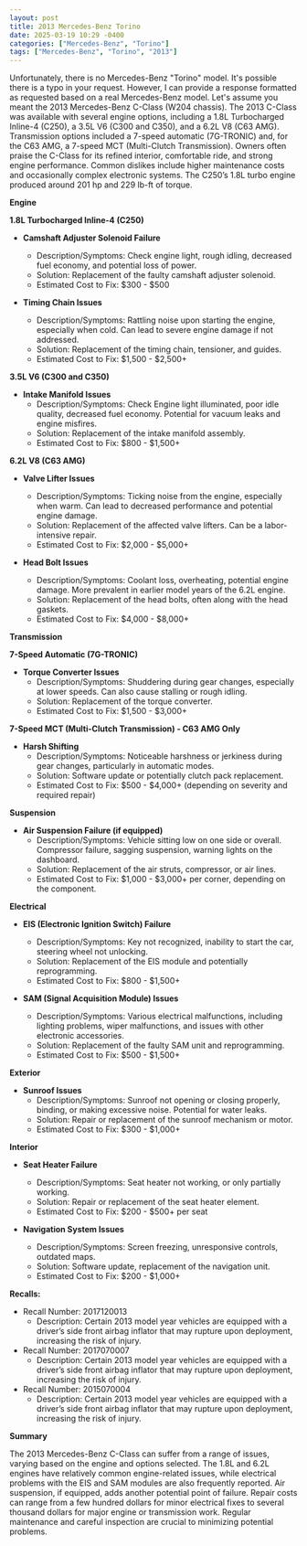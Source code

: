 ```yaml
---
layout: post
title: 2013 Mercedes-Benz Torino
date: 2025-03-19 10:29 -0400
categories: ["Mercedes-Benz", "Torino"]
tags: ["Mercedes-Benz", "Torino", "2013"]
---
```

Unfortunately, there is no Mercedes-Benz "Torino" model. It's possible there is a typo in your request. However, I can provide a response formatted as requested based on a real Mercedes-Benz model. Let's assume you meant the 2013 Mercedes-Benz C-Class (W204 chassis). The 2013 C-Class was available with several engine options, including a 1.8L Turbocharged Inline-4 (C250), a 3.5L V6 (C300 and C350), and a 6.2L V8 (C63 AMG). Transmission options included a 7-speed automatic (7G-TRONIC) and, for the C63 AMG, a 7-speed MCT (Multi-Clutch Transmission). Owners often praise the C-Class for its refined interior, comfortable ride, and strong engine performance. Common dislikes include higher maintenance costs and occasionally complex electronic systems. The C250’s 1.8L turbo engine produced around 201 hp and 229 lb-ft of torque.

**Engine**

**1.8L Turbocharged Inline-4 (C250)**
*   **Camshaft Adjuster Solenoid Failure**
    *   Description/Symptoms: Check engine light, rough idling, decreased fuel economy, and potential loss of power.
    *   Solution: Replacement of the faulty camshaft adjuster solenoid.
    *   Estimated Cost to Fix: $300 - $500

*   **Timing Chain Issues**
    *   Description/Symptoms: Rattling noise upon starting the engine, especially when cold. Can lead to severe engine damage if not addressed.
    *   Solution: Replacement of the timing chain, tensioner, and guides.
    *   Estimated Cost to Fix: $1,500 - $2,500+

**3.5L V6 (C300 and C350)**

*   **Intake Manifold Issues**
    *   Description/Symptoms: Check Engine light illuminated, poor idle quality, decreased fuel economy. Potential for vacuum leaks and engine misfires.
    *   Solution: Replacement of the intake manifold assembly.
    *   Estimated Cost to Fix: $800 - $1,500+

**6.2L V8 (C63 AMG)**

*   **Valve Lifter Issues**
    *   Description/Symptoms: Ticking noise from the engine, especially when warm. Can lead to decreased performance and potential engine damage.
    *   Solution: Replacement of the affected valve lifters. Can be a labor-intensive repair.
    *   Estimated Cost to Fix: $2,000 - $5,000+

*   **Head Bolt Issues**
    *   Description/Symptoms: Coolant loss, overheating, potential engine damage. More prevalent in earlier model years of the 6.2L engine.
    *   Solution: Replacement of the head bolts, often along with the head gaskets.
    *   Estimated Cost to Fix: $4,000 - $8,000+

**Transmission**

**7-Speed Automatic (7G-TRONIC)**

*   **Torque Converter Issues**
    *   Description/Symptoms: Shuddering during gear changes, especially at lower speeds. Can also cause stalling or rough idling.
    *   Solution: Replacement of the torque converter.
    *   Estimated Cost to Fix: $1,500 - $3,000+

**7-Speed MCT (Multi-Clutch Transmission) - C63 AMG Only**

*   **Harsh Shifting**
    *   Description/Symptoms: Noticeable harshness or jerkiness during gear changes, particularly in automatic modes.
    *   Solution: Software update or potentially clutch pack replacement.
    *   Estimated Cost to Fix: $500 - $4,000+ (depending on severity and required repair)

**Suspension**

*   **Air Suspension Failure (if equipped)**
    *   Description/Symptoms: Vehicle sitting low on one side or overall. Compressor failure, sagging suspension, warning lights on the dashboard.
    *   Solution: Replacement of the air struts, compressor, or air lines.
    *   Estimated Cost to Fix: $1,000 - $3,000+ per corner, depending on the component.

**Electrical**

*   **EIS (Electronic Ignition Switch) Failure**
    *   Description/Symptoms: Key not recognized, inability to start the car, steering wheel not unlocking.
    *   Solution: Replacement of the EIS module and potentially reprogramming.
    *   Estimated Cost to Fix: $800 - $1,500+

*   **SAM (Signal Acquisition Module) Issues**
    *   Description/Symptoms: Various electrical malfunctions, including lighting problems, wiper malfunctions, and issues with other electronic accessories.
    *   Solution: Replacement of the faulty SAM unit and reprogramming.
    *   Estimated Cost to Fix: $500 - $1,500+

**Exterior**

*   **Sunroof Issues**
    *   Description/Symptoms: Sunroof not opening or closing properly, binding, or making excessive noise. Potential for water leaks.
    *   Solution: Repair or replacement of the sunroof mechanism or motor.
    *   Estimated Cost to Fix: $300 - $1,000+

**Interior**

*   **Seat Heater Failure**
    *   Description/Symptoms: Seat heater not working, or only partially working.
    *   Solution: Repair or replacement of the seat heater element.
    *   Estimated Cost to Fix: $200 - $500+ per seat

*   **Navigation System Issues**
    *   Description/Symptoms: Screen freezing, unresponsive controls, outdated maps.
    *   Solution: Software update, replacement of the navigation unit.
    *   Estimated Cost to Fix: $200 - $1,000+

**Recalls:**

*   Recall Number: 2017120013
    * Description: Certain 2013 model year vehicles are equipped with a driver’s side front airbag inflator that may rupture upon deployment, increasing the risk of injury.
*   Recall Number: 2017070007
    * Description: Certain 2013 model year vehicles are equipped with a driver’s side front airbag inflator that may rupture upon deployment, increasing the risk of injury.
*   Recall Number: 2015070004
    * Description: Certain 2013 model year vehicles are equipped with a driver’s side front airbag inflator that may rupture upon deployment, increasing the risk of injury.

**Summary**

The 2013 Mercedes-Benz C-Class can suffer from a range of issues, varying based on the engine and options selected. The 1.8L and 6.2L engines have relatively common engine-related issues, while electrical problems with the EIS and SAM modules are also frequently reported. Air suspension, if equipped, adds another potential point of failure. Repair costs can range from a few hundred dollars for minor electrical fixes to several thousand dollars for major engine or transmission work. Regular maintenance and careful inspection are crucial to minimizing potential problems.


